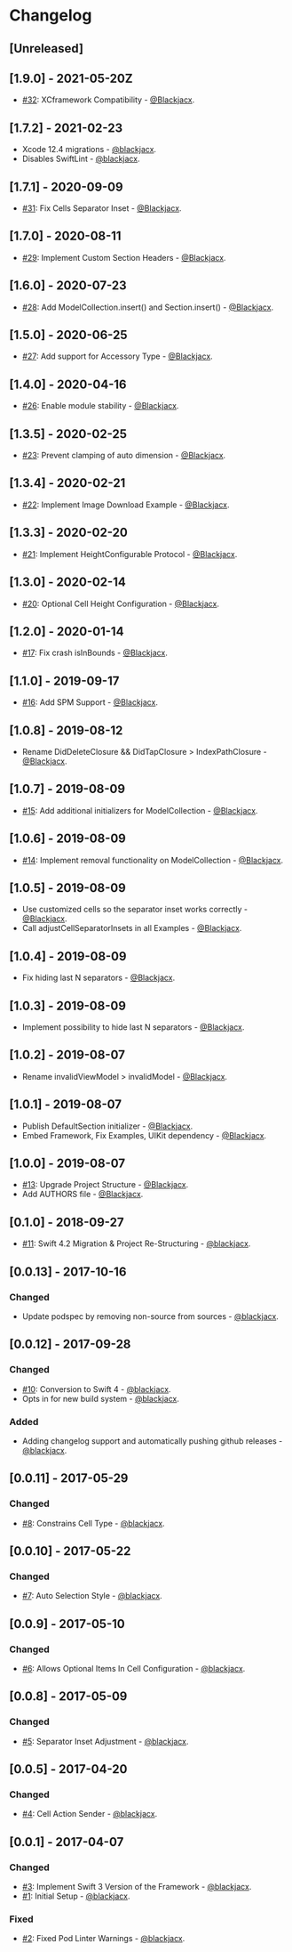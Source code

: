 # Changelog

## [Unreleased]

## [1.9.0] - 2021-05-20Z
* [#32](https://github.com/dbdrive/beiwagen/pull/32): XCframework Compatibility - [@Blackjacx](https://github.com/blackjacx).

## [1.7.2] - 2021-02-23
* Xcode 12.4 migrations - [@blackjacx](https://github.com/blackjacx).
* Disables SwiftLint - [@blackjacx](https://github.com/blackjacx).

## [1.7.1] - 2020-09-09
* [#31](https://github.com/dbdrive/beiwagen/pull/31): Fix Cells Separator Inset - [@Blackjacx](https://github.com/blackjacx).

## [1.7.0] - 2020-08-11
* [#29](https://github.com/dbdrive/beiwagen/pull/29): Implement Custom Section Headers - [@Blackjacx](https://github.com/blackjacx).

## [1.6.0] - 2020-07-23
* [#28](https://github.com/dbdrive/beiwagen/pull/28): Add ModelCollection.insert() and Section.insert() - [@Blackjacx](https://github.com/blackjacx).

## [1.5.0] - 2020-06-25
* [#27](https://github.com/dbdrive/beiwagen/pull/27): Add support for Accessory Type - [@Blackjacx](https://github.com/blackjacx).

## [1.4.0] - 2020-04-16
* [#26](https://github.com/Blackjacx/Source/pull/26): Enable module stability - [@Blackjacx](https://github.com/blackjacx).

## [1.3.5] - 2020-02-25
* [#23](https://github.com/Blackjacx/Source/pull/23): Prevent clamping of auto dimension - [@Blackjacx](https://github.com/blackjacx).

## [1.3.4] - 2020-02-21
* [#22](https://github.com/Blackjacx/Source/pull/22): Implement Image Download Example - [@Blackjacx](https://github.com/blackjacx).

## [1.3.3] - 2020-02-20
* [#21](https://github.com/Blackjacx/Source/pull/21): Implement HeightConfigurable Protocol - [@Blackjacx](https://github.com/blackjacx).

## [1.3.0] - 2020-02-14
* [#20](https://github.com/Blackjacx/Source/pull/20): Optional Cell Height Configuration - [@Blackjacx](https://github.com/blackjacx).

## [1.2.0] - 2020-01-14
* [#17](https://github.com/Blackjacx/Source/pull/17): Fix crash isInBounds - [@Blackjacx](https://github.com/blackjacx).

## [1.1.0] - 2019-09-17
* [#16](https://github.com/Blackjacx/Source/pull/16): Add SPM Support - [@Blackjacx](https://github.com/blackjacx).

## [1.0.8] - 2019-08-12
* Rename DidDeleteClosure && DidTapClosure > IndexPathClosure - [@Blackjacx](https://github.com/blackjacx).

## [1.0.7] - 2019-08-09
* [#15](https://github.com/Blackjacx/Source/pull/15): Add additional initializers for ModelCollection - [@Blackjacx](https://github.com/blackjacx).

## [1.0.6] - 2019-08-09
* [#14](https://github.com/Blackjacx/Source/pull/14): Implement removal functionality on ModelCollection - [@Blackjacx](https://github.com/blackjacx).

## [1.0.5] - 2019-08-09
* Use customized cells so the separator inset works correctly - [@Blackjacx](https://github.com/blackjacx).
* Call adjustCellSeparatorInsets in all Examples - [@Blackjacx](https://github.com/blackjacx).

## [1.0.4] - 2019-08-09
* Fix hiding last N separators - [@Blackjacx](https://github.com/blackjacx).

## [1.0.3] - 2019-08-09
* Implement possibility to hide last N separators - [@Blackjacx](https://github.com/blackjacx).

## [1.0.2] - 2019-08-07
* Rename invalidViewModel > invalidModel - [@Blackjacx](https://github.com/blackjacx).

## [1.0.1] - 2019-08-07
* Publish DefaultSection initializer - [@Blackjacx](https://github.com/blackjacx).
* Embed Framework, Fix Examples, UIKit dependency - [@Blackjacx](https://github.com/blackjacx).

## [1.0.0] - 2019-08-07
* [#13](https://github.com/Blackjacx/Source/pull/13): Upgrade Project Structure - [@Blackjacx](https://github.com/blackjacx).
* Add AUTHORS file - [@Blackjacx](https://github.com/blackjacx).

## [0.1.0] - 2018-09-27
* [#11](https://github.com/Blackjacx/Source/pull/11): Swift 4.2 Migration & Project Re-Structuring - [@blackjacx](https://github.com/blackjacx).

## [0.0.13] - 2017-10-16
### Changed
* Update podspec by removing non-source from sources - [@blackjacx](https://github.com/blackjacx).

## [0.0.12] - 2017-09-28
### Changed
* [#10](https://github.com/Blackjacx/Source/pull/10): Conversion to Swift 4 - [@blackjacx](https://github.com/blackjacx).
* Opts in for new build system - [@blackjacx](https://github.com/blackjacx).

### Added
* Adding changelog support and automatically pushing github releases - [@blackjacx](https://github.com/blackjacx).

## [0.0.11] - 2017-05-29
### Changed
* [#8](https://github.com/Blackjacx/Source/pull/8): Constrains Cell Type - [@blackjacx](https://github.com/blackjacx).

## [0.0.10] - 2017-05-22
### Changed
* [#7](https://github.com/Blackjacx/Source/pull/7): Auto Selection Style - [@blackjacx](https://github.com/blackjacx).

## [0.0.9] - 2017-05-10
### Changed
* [#6](https://github.com/Blackjacx/Source/pull/6): Allows Optional Items In Cell Configuration - [@blackjacx](https://github.com/blackjacx).

## [0.0.8] - 2017-05-09
### Changed
* [#5](https://github.com/Blackjacx/Source/pull/5): Separator Inset Adjustment - [@blackjacx](https://github.com/blackjacx).

## [0.0.5] - 2017-04-20
### Changed
* [#4](https://github.com/Blackjacx/Source/pull/4): Cell Action Sender - [@blackjacx](https://github.com/blackjacx).

## [0.0.1] - 2017-04-07
### Changed
* [#3](https://github.com/Blackjacx/Source/pull/3): Implement Swift 3 Version of the Framework - [@blackjacx](https://github.com/blackjacx).
* [#1](https://github.com/Blackjacx/Source/pull/1): Initial Setup - [@blackjacx](https://github.com/blackjacx).

### Fixed
* [#2](https://github.com/Blackjacx/Source/pull/2): Fixed Pod Linter Warnings - [@blackjacx](https://github.com/blackjacx).
